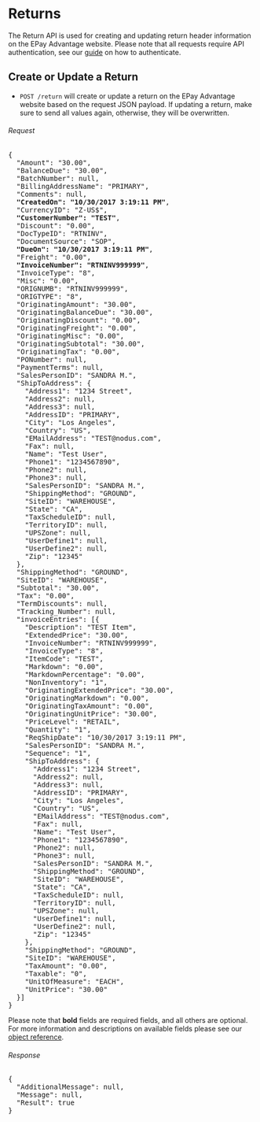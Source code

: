 Returns
============

The Return API is used for creating and updating return header information on the EPay Advantage website. Please note that all requests require API authentication, see our [guide](Token.md) on how to authenticate.

Create or Update a Return
--------------------

* `POST /return` will create or update a return on the EPay Advantage website based on the request JSON payload. If updating a return, make sure to send all values again, otherwise, they will be overwritten.

###### Request
<pre>
{
  "Amount": "30.00",
  "BalanceDue": "30.00",
  "BatchNumber": null,
  "BillingAddressName": "PRIMARY",
  "Comments": null,
  <b>"CreatedOn": "10/30/2017 3:19:11 PM"</b>,
  "CurrencyID": "Z-US$",
  <b>"CustomerNumber": "TEST"</b>,
  "Discount": "0.00",
  "DocTypeID": "RTNINV",
  "DocumentSource": "SOP",
  <b>"DueOn": "10/30/2017 3:19:11 PM"</b>,
  "Freight": "0.00",
  <b>"InvoiceNumber": "RTNINV999999"</b>,
  "InvoiceType": "8",
  "Misc": "0.00",
  "ORIGNUMB": "RTNINV999999",
  "ORIGTYPE": "8",
  "OriginatingAmount": "30.00",
  "OriginatingBalanceDue": "30.00",
  "OriginatingDiscount": "0.00",
  "OriginatingFreight": "0.00",
  "OriginatingMisc": "0.00",
  "OriginatingSubtotal": "30.00",
  "OriginatingTax": "0.00",
  "PONumber": null,
  "PaymentTerms": null,
  "SalesPersonID": "SANDRA M.",
  "ShipToAddress": {
    "Address1": "1234 Street",
    "Address2": null,
    "Address3": null,
    "AddressID": "PRIMARY",
    "City": "Los Angeles",
    "Country": "US",
    "EMailAddress": "TEST@nodus.com",
    "Fax": null,
    "Name": "Test User",
    "Phone1": "1234567890",
    "Phone2": null,
    "Phone3": null,
    "SalesPersonID": "SANDRA M.",
    "ShippingMethod": "GROUND",
    "SiteID": "WAREHOUSE",
    "State": "CA",
    "TaxScheduleID": null,
    "TerritoryID": null,
    "UPSZone": null,
    "UserDefine1": null,
    "UserDefine2": null,
    "Zip": "12345"
  },
  "ShippingMethod": "GROUND",
  "SiteID": "WAREHOUSE",
  "Subtotal": "30.00",
  "Tax": "0.00",
  "TermDiscounts": null,
  "Tracking_Number": null,
  "invoiceEntries": [{
    "Description": "TEST Item",
    "ExtendedPrice": "30.00",
    "InvoiceNumber": "RTNINV999999",
    "InvoiceType": "8",
    "ItemCode": "TEST",
    "Markdown": "0.00",
    "MarkdownPercentage": "0.00",
    "NonInventory": "1",
    "OriginatingExtendedPrice": "30.00",
    "OriginatingMarkdown": "0.00",
    "OriginatingTaxAmount": "0.00",
    "OriginatingUnitPrice": "30.00",
    "PriceLevel": "RETAIL",
    "Quantity": "1",
    "ReqShipDate": "10/30/2017 3:19:11 PM",
    "SalesPersonID": "SANDRA M.",
    "Sequence": "1",
    "ShipToAddress": {
      "Address1": "1234 Street",
      "Address2": null,
      "Address3": null,
      "AddressID": "PRIMARY",
      "City": "Los Angeles",
      "Country": "US",
      "EMailAddress": "TEST@nodus.com",
      "Fax": null,
      "Name": "Test User",
      "Phone1": "1234567890",
      "Phone2": null,
      "Phone3": null,
      "SalesPersonID": "SANDRA M.",
      "ShippingMethod": "GROUND",
      "SiteID": "WAREHOUSE",
      "State": "CA",
      "TaxScheduleID": null,
      "TerritoryID": null,
      "UPSZone": null,
      "UserDefine1": null,
      "UserDefine2": null,
      "Zip": "12345"
    },
    "ShippingMethod": "GROUND",
    "SiteID": "WAREHOUSE",
    "TaxAmount": "0.00",
    "Taxable": "0",
    "UnitOfMeasure": "EACH",
    "UnitPrice": "30.00"
  }]
}
</pre>

Please note that **bold** fields are required fields, and all others are optional. For more information and descriptions on available fields please see our [object reference](../Objects/Return.md).

###### Response
<pre>
{
  "AdditionalMessage": null,
  "Message": null,
  "Result": true
}
</pre>
